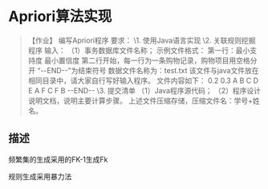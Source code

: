 # Apriori算法实现

> 【作业】
> 编写Apriori程序
> 要求：
> \1. 使用Java语言实现
> \2. 关联规则挖掘程序
> 输入：
> （1）事务数据库文件名称；
> 示例文件格式：
> 第一行：最小支持度 最小置信度
> 第二行开始，每一行为一条购物记录，购物项目用空格分开
> “--END--”为结束符号
> 数据文件名称为：test.txt
> 该文件与java文件放在相同目录中，请大家自行写好输入程序。
> 文件内容如下：
> 0.2 0.3
> A B C
> D E A F
> C F B
> --END--
> \3. 提交清单
> （1）Java程序源代码；
> （2）程序设计说明文档，说明主要计算步骤。
> 上述文件压缩存储，压缩文件名：学号+姓名。

## 描述

频繁集的生成采用的FK-1生成Fk

规则生成采用暴力法